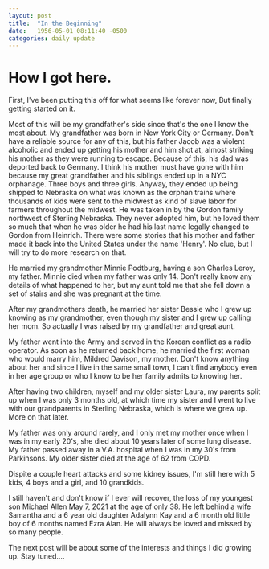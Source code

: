 ```yaml
---
layout: post
title:  "In the Beginning"
date:   1956-05-01 08:11:40 -0500
categories: daily update
---
```


# How I got here.

First, I've been putting this off for what seems like forever now, But finally getting started on it.  

Most of this will be my grandfather's side since that's the one I know the most about.
My grandfather was born in New York City or Germany. Don't have a reliable source for any of this, but his father Jacob was a violent alcoholic and ended up getting his mother and him shot at, almost striking his mother as they were running to escape. Because of this, his dad was deported back to Germany. I think his mother must have gone with him because my great grandfather and his siblings ended up in a NYC orphanage. Three boys and three girls.
Anyway, they ended up being shipped to Nebraska on what was known as the orphan trains where thousands of kids were sent to the midwest as kind of slave labor for farmers throughout the midwest. He was taken in by the Gordon family northwest of Sterling Nebraska. They never adopted him, but he loved them so much that when he was older he had his last name legally changed to Gordon from Heinrich.
There were some stories that his mother and father made it back into the United States under the name 'Henry'. No clue, but I will try to do more research on that. 

He married my grandmother Minnie Podtburg, having a son Charles Leroy, my father. Minnie died when my father was only 14. Don't really know any details of what happened to her, but my aunt told me that she fell down a set of stairs and she was pregnant at the time.

After my grandmothers death, he married her sister Bessie who I grew up knowing as my grandmother, even though my sister and I grew up calling her mom. So actually I was raised by my grandfather and great aunt.

My father went into the Army and served in the Korean conflict as a radio operator. As soon as he returned back home, he married the first woman who would marry him, Mildred Davison, my mother. Don't know anything about her and since I live in the same small town, I can't find anybody even in her age group or who I know to be her family admits to knowing her.

After having two children, myself and my older sister Laura, my parents split up when I was only 3 months old, at which time my sister and I went to live with our grandparents in Sterling Nebraska, which is where we grew up. More on that later.

My father was only around rarely, and I only met my mother once when I was in my early 20's, she died about 10 years later of some lung disease. My father passed away in a V.A. hospital when I was in my 30's from Parkinsons. My older sister died at the age of 62 from COPD.

Dispite a couple heart attacks and some kidney issues, I'm still here with 5 kids, 4 boys and a girl, and 10 grandkids.  

I still haven't and don't know if I ever will recover, the loss of my youngest son Michael Allen May 7, 2021 at the age of only 38. He left behind a wife Samantha and a 6 year old daughter Adalynn Kay and a 6 month old little boy of 6 months named Ezra Alan. He will always be loved and missed by so many people.

The next post will be about some of the interests and things I did growing up. Stay tuned....